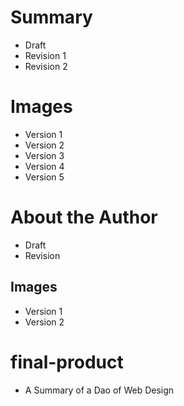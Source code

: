 # Summary 
- Draft
- Revision 1
- Revision 2
# Images
- Version 1 
- Version 2
- Version 3
- Version 4
- Version 5
# About the Author
- Draft
- Revision
## Images
- Version 1
- Version 2
# final-product 
- A Summary of a Dao of Web Design
